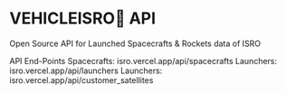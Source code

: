 # VEHICLEISRO🚀 API
Open Source API for Launched Spacecrafts & Rockets data of ISRO

API End-Points
Spacecrafts: isro.vercel.app/api/spacecrafts
Launchers: isro.vercel.app/api/launchers
Launchers: isro.vercel.app/api/customer_satellites 
